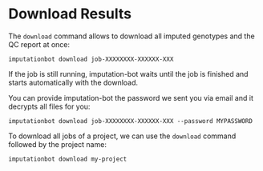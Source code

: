 # Download Results

The `download` command allows to download all imputed genotypes and the QC report at once:

```
imputationbot download job-XXXXXXXX-XXXXXX-XXX
```

If the job is still running, imputation-bot waits until the job is finished and starts automatically with the download.

You can provide imputation-bot the password we sent you via email and it decrypts all files for you:

```
imputationbot download job-XXXXXXXX-XXXXXX-XXX --password MYPASSWORD
```

To download all jobs of a project, we can use the `download` command followed by the project name:

```
imputationbot download my-project
```
